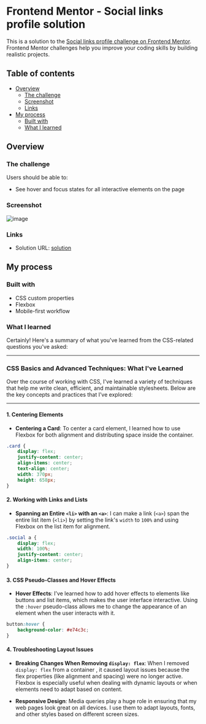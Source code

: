 # Frontend Mentor - Social links profile solution

This is a solution to the [Social links profile challenge on Frontend Mentor](https://www.frontendmentor.io/challenges/social-links-profile-UG32l9m6dQ). Frontend Mentor challenges help you improve your coding skills by building realistic projects. 

## Table of contents

- [Overview](#overview)
  - [The challenge](#the-challenge)
  - [Screenshot](#screenshot)
  - [Links](#links)
- [My process](#my-process)
  - [Built with](#built-with)
  - [What I learned](#what-i-learned)


## Overview

### The challenge

Users should be able to:

- See hover and focus states for all interactive elements on the page

### Screenshot

![image](https://github.com/user-attachments/assets/f93bf383-df98-4df1-9130-702763564b6e)



### Links

- Solution URL: [solution](https://simgrant.github.io/social_links/)

## My process

### Built with

- CSS custom properties
- Flexbox
- Mobile-first workflow

### What I learned

Certainly! Here's a summary of what you've learned from the CSS-related questions you've asked:

---

### **CSS Basics and Advanced Techniques: What I've Learned**

Over the course of working with CSS, I've learned a variety of techniques that help me write clean, efficient, and maintainable stylesheets. Below are the key concepts and practices that I’ve explored:

---

#### **1. Centering Elements**
- **Centering a Card**: To center a card element, I learned how to use Flexbox for both alignment and distributing space inside the container.

```css
.card {
    display: flex;
    justify-content: center;
    align-items: center;
    text-align: center;
    width: 370px;
    height: 658px;
}
```

#### **2. Working with Links and Lists**
- **Spanning an Entire `<li>` with an `<a>`**: I can make a link (`<a>`) span the entire list item (`<li>`) by setting the link's `width` to `100%` and using Flexbox on the list item for alignment.

```css
.social a {
    display: flex;
    width: 100%;
    justify-content: center;
    align-items: center;
}
```

#### **3. CSS Pseudo-Classes and Hover Effects**
- **Hover Effects**: I’ve learned how to add hover effects to elements like buttons and list items, which makes the user interface interactive. Using the `:hover` pseudo-class allows me to change the appearance of an element when the user interacts with it.

```css
button:hover {
    background-color: #e74c3c;
}
```

#### **4. Troubleshooting Layout Issues**
- **Breaking Changes When Removing `display: flex`**: When I removed `display: flex` from a container , it caused layout issues because the flex properties (like alignment and spacing) were no longer active. Flexbox is especially useful when dealing with dynamic layouts or when elements need to adapt based on content.
  
- **Responsive Design**: Media queries play a huge role in ensuring that my web pages look great on all devices. I use them to adapt layouts, fonts, and other styles based on different screen sizes.




